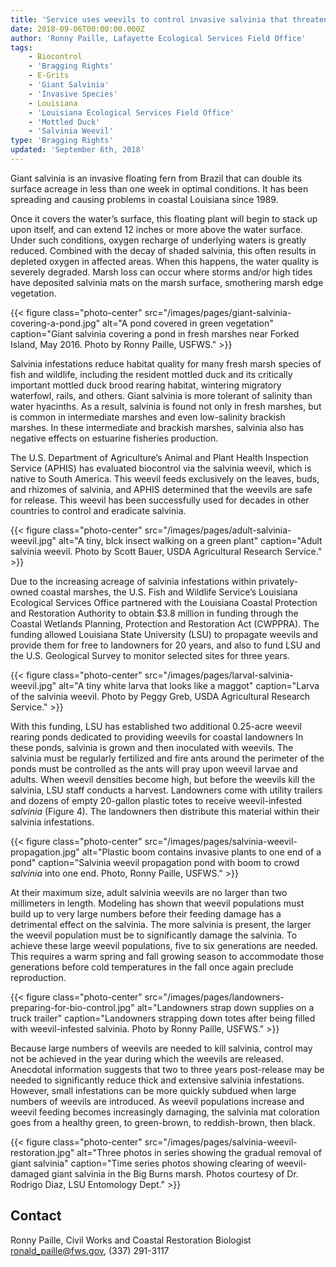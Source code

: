 ```yaml
---
title: 'Service uses weevils to control invasive salvinia that threatens Louisiana coast'
date: 2018-09-06T00:00:00.000Z
author: 'Ronny Paille, Lafayette Ecological Services Field Office'
tags:
    - Biocontrol
    - 'Bragging Rights'
    - E-Grits
    - 'Giant Salvinia'
    - 'Invasive Species'
    - Louisiana
    - 'Louisiana Ecological Services Field Office'
    - 'Mottled Duck'
    - 'Salvinia Weevil'
type: 'Bragging Rights'
updated: 'September 6th, 2018'
---
```


Giant salvinia is an invasive floating fern from Brazil that can double its surface acreage in less than one week in optimal conditions. It has been spreading and causing problems in coastal Louisiana since 1989.

Once it covers the water’s surface, this floating plant will begin to stack up upon itself, and can extend 12 inches or more above the water surface.  Under such conditions, oxygen recharge of underlying waters is greatly reduced.  Combined with the decay of shaded salvinia, this  often results in depleted oxygen in affected areas.  When this happens, the water quality is severely degraded.  Marsh loss can occur  where storms and/or high tides have deposited salvinia mats on the marsh surface, smothering marsh edge vegetation.

{{< figure class="photo-center" src="/images/pages/giant-salvinia-covering-a-pond.jpg" alt="A pond covered in green vegetation" caption="Giant salvinia covering a pond in fresh marshes near Forked Island, May 2016. Photo by Ronny Paille, USFWS." >}}

Salvinia infestations reduce habitat quality for many fresh marsh species of fish and wildlife, including the resident mottled duck and its critically important mottled duck brood rearing habitat, wintering migratory waterfowl, rails, and others.  Giant salvinia is more tolerant of salinity than water hyacinths.  As a result, salvinia is found not only in fresh marshes, but is common in intermediate marshes and even low-salinity brackish marshes.  In these intermediate and brackish marshes, salvinia also has negative effects on estuarine fisheries production.  

The U.S. Department of Agriculture’s Animal and Plant Health Inspection Service (APHIS) has evaluated biocontrol via the salvinia weevil, which is native to South America.  This weevil feeds exclusively on the leaves, buds, and rhizomes of salvinia, and APHIS determined that the weevils are safe for release.  This weevil has been successfully used for decades in other countries to control and eradicate salvinia.

{{< figure class="photo-center" src="/images/pages/adult-salvinia-weevil.jpg" alt="A tiny, blck insect walking on a green plant" caption="Adult salvinia weevil. Photo by Scott Bauer, USDA Agricultural Research Service." >}}

Due to the increasing acreage of salvinia infestations within privately-owned coastal marshes, the U.S. Fish and Wildlife Service’s Louisiana Ecological Services Office partnered with the Louisiana Coastal Protection and Restoration Authority to obtain $3.8 million  in funding through the Coastal Wetlands Planning, Protection and Restoration Act (CWPPRA). The funding allowed Louisiana State University (LSU) to propagate weevils and provide them for free  to landowners for 20 years, and also to fund LSU and the U.S. Geological Survey to monitor selected sites for three years.

{{< figure class="photo-center" src="/images/pages/larval-salvinia-weevil.jpg" alt="A tiny white larva that looks like a maggot" caption="Larva of the salvinia weevil. Photo by Peggy Greb, USDA Agricultural Research Service." >}}

With this funding, LSU has established two additional 0.25-acre weevil rearing ponds dedicated to providing weevils for coastal landowners   In these ponds, salvinia is grown and then inoculated with weevils.  The salvinia must be regularly fertilized and fire ants around the perimeter of the ponds must be controlled as the ants will pray upon weevil larvae and adults.  When weevil densities become high, but before the weevils kill the salvinia, LSU staff conducts a harvest.  Landowners come with utility trailers and dozens of empty 20-gallon plastic totes to receive weevil-infested *salvinia* (Figure 4).  The landowners then distribute this material within their salvinia infestations.

{{< figure class="photo-center" src="/images/pages/salvinia-weevil-propagation.jpg" alt="Plastic boom contains invasive plants to one end of a pond" caption="Salvinia weevil propagation pond with boom to crowd <em>salvinia</em> into one end.  Photo, Ronny Paille, USFWS." >}}

At their maximum size, adult salvinia weevils are no larger  than two millimeters in length. Modeling has shown that weevil populations must build up to very large numbers before their feeding damage has a detrimental effect on the salvinia.  The more salvinia is present, the larger the weevil population must be to significantly damage the salvinia.  To achieve these large weevil populations, five to six generations are needed. This requires a warm spring and fall growing season to accommodate those generations before cold temperatures in the fall once again preclude reproduction.

{{< figure class="photo-center" src="/images/pages/landowners-preparing-for-bio-control.jpg" alt="Landowners strap down supplies on a truck trailer" caption="Landowners strapping down totes after being filled with weevil-infested salvinia. Photo by Ronny Paille, USFWS." >}}

Because large numbers of weevils are needed to kill salvinia, control may not be achieved in the year during which the weevils are released.  Anecdotal information suggests that two to three years post-release may be needed to significantly reduce thick and extensive salvinia infestations.  However, small infestations can be more quickly subdued when large numbers of weevils are introduced.  As weevil populations increase and weevil feeding becomes increasingly damaging, the salvinia mat coloration goes from a healthy green, to green-brown, to reddish-brown, then black.

{{< figure class="photo-center" src="/images/pages/salvinia-weevil-restoration.jpg" alt="Three photos in series showing the gradual removal of giant salvinia" caption="Time series photos showing clearing of weevil-damaged giant salvinia in the Big Burns marsh. Photos courtesy of Dr. Rodrigo Diaz, LSU Entomology Dept." >}}

## Contact 

Ronny Paille, Civil Works and Coastal Restoration Biologist  
[ronald_paille@fws.gov](mailto:ronald_paille@fws.gov), (337) 291-3117